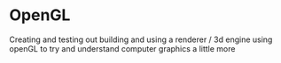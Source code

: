 # OpenGL
Creating and testing out building and using a renderer / 3d engine using openGL to try and understand computer graphics a little more
